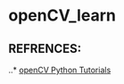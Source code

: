 # openCV_learn

## REFRENCES:
..* [openCV Python Tutorials](https://docs.opencv.org/master/d6/d00/tutorial_py_root.html)

